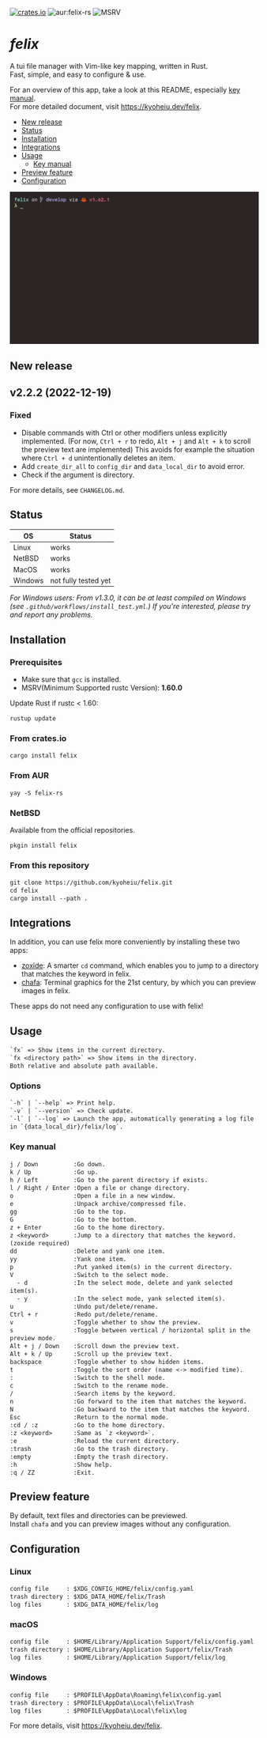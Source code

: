 [![crates.io](https://img.shields.io/crates/v/felix)](https://crates.io/crates/felix) ![aur:felix-rs](https://img.shields.io/aur/version/felix-rs) ![MSRV](https://img.shields.io/badge/MSRV-1.60.0-orange)

# _felix_

A tui file manager with Vim-like key mapping, written in Rust.  
Fast, simple, and easy to configure & use.

For an overview of this app, take a look at this README, especially [key manual](#key-manual).  
For more detailed document, visit https://kyoheiu.dev/felix.

- [New release](#new-release)
- [Status](#status)
- [Installation](#installation)
- [Integrations](#integrations)
- [Usage](#usage)
  - [Key manual](#key-manual)
- [Preview feature](#preview)
- [Configuration](#configuration)

![sample](screenshots/sample.gif)

<a id="new-release"></a>

## New release

## v2.2.2 (2022-12-19)

### Fixed

- Disable commands with Ctrl or other modifiers unless explicitly implemented. (For now, `Ctrl + r` to redo, `Alt + j` and `Alt + k` to scroll the preview text are implemented) This avoids for example the situation where `Ctrl + d` unintentionally deletes an item.
- Add `create_dir_all` to `config_dir` and `data_local_dir` to avoid error.
- Check if the argument is directory.

For more details, see `CHANGELOG.md`.

<a id="status"></a>

## Status

| OS      | Status               |
| ------- | -------------------- |
| Linux   | works                |
| NetBSD  | works                |
| MacOS   | works                |
| Windows | not fully tested yet |

_For Windows users: From v1.3.0, it can be at least compiled on Windows (see `.github/workflows/install_test.yml`.) If you're interested, please try and report any problems._

<a id="installation"></a>

## Installation

### Prerequisites

- Make sure that `gcc` is installed.
- MSRV(Minimum Supported rustc Version): **1.60.0**

Update Rust if rustc < 1.60:

```
rustup update
```

### From crates.io

```
cargo install felix
```

### From AUR

```
yay -S felix-rs
```

### NetBSD

Available from the official repositories.

```
pkgin install felix
```

### From this repository

```
git clone https://github.com/kyoheiu/felix.git
cd felix
cargo install --path .
```

<a id="integrations"></a>

## Integrations

In addition, you can use felix more conveniently by installing these two apps:

- [zoxide](https://github.com/ajeetdsouza/zoxide): A smarter `cd` command, which enables you to jump to a directory that matches the keyword in felix.
- [chafa](https://hpjansson.org/chafa/): Terminal graphics for the 21st century, by which you can preview images in felix.

These apps do not need any configuration to use with felix!

<a id="usage"></a>

## Usage

```
`fx` => Show items in the current directory.
`fx <directory path>` => Show items in the directory.
Both relative and absolute path available.
```

### Options

```
`-h` | `--help` => Print help.
`-v` | `--version` => Check update.
`-l` | `--log` => Launch the app, automatically generating a log file in `{data_local_dir}/felix/log`.
```

<a id="key-manual"></a>

### Key manual

```
j / Down          :Go down.
k / Up            :Go up.
h / Left          :Go to the parent directory if exists.
l / Right / Enter :Open a file or change directory.
o                 :Open a file in a new window.
e                 :Unpack archive/compressed file.
gg                :Go to the top.
G                 :Go to the bottom.
z + Enter         :Go to the home directory.
z <keyword>       :Jump to a directory that matches the keyword. (zoxide required)
dd                :Delete and yank one item.
yy                :Yank one item.
p                 :Put yanked item(s) in the current directory.
V                 :Switch to the select mode.
  - d             :In the select mode, delete and yank selected item(s).
  - y             :In the select mode, yank selected item(s).
u                 :Undo put/delete/rename.
Ctrl + r          :Redo put/delete/rename.
v                 :Toggle whether to show the preview.
s                 :Toggle between vertical / horizontal split in the preview mode.
Alt + j / Down    :Scroll down the preview text.
Alt + k / Up      :Scroll up the preview text.
backspace         :Toggle whether to show hidden items.
t                 :Toggle the sort order (name <-> modified time).
:                 :Switch to the shell mode.
c                 :Switch to the rename mode.
/                 :Search items by the keyword.
n                 :Go forward to the item that matches the keyword.
N                 :Go backward to the item that matches the keyword.
Esc               :Return to the normal mode.
:cd / :z          :Go to the home directory.
:z <keyword>      :Same as `z <keyword>`.
:e                :Reload the current directory.
:trash            :Go to the trash directory.
:empty            :Empty the trash directory.
:h                :Show help.
:q / ZZ           :Exit.
```

<a id="preview"></a>

## Preview feature

By default, text files and directories can be previewed.  
Install `chafa` and you can preview images without any configuration.

<a id="configuration"></a>

## Configuration

### Linux

```
config file     : $XDG_CONFIG_HOME/felix/config.yaml
trash directory : $XDG_DATA_HOME/felix/Trash
log files       : $XDG_DATA_HOME/felix/log
```

### macOS

```
config file     : $HOME/Library/Application Support/felix/config.yaml
trash directory : $HOME/Library/Application Support/felix/Trash
log files       : $HOME/Library/Application Support/felix/log
```

### Windows

```
config file     : $PROFILE\AppData\Roaming\felix\config.yaml
trash directory : $PROFILE\AppData\Local\felix\Trash
log files       : $PROFILE\AppData\Local\felix\log
```

For more details, visit https://kyoheiu.dev/felix.
